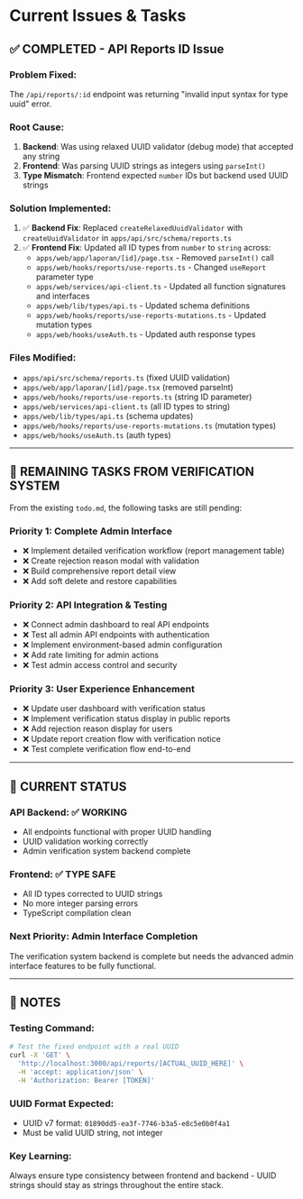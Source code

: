 # Current Issues & Tasks

## ✅ **COMPLETED - API Reports ID Issue**

### **Problem Fixed:**
The `/api/reports/:id` endpoint was returning "invalid input syntax for type uuid" error.

### **Root Cause:**
1. **Backend**: Was using relaxed UUID validator (debug mode) that accepted any string
2. **Frontend**: Was parsing UUID strings as integers using `parseInt()`
3. **Type Mismatch**: Frontend expected `number` IDs but backend used UUID strings

### **Solution Implemented:**
1. ✅ **Backend Fix**: Replaced `createRelaxedUuidValidator` with `createUuidValidator` in `apps/api/src/schema/reports.ts`
2. ✅ **Frontend Fix**: Updated all ID types from `number` to `string` across:
   - `apps/web/app/laporan/[id]/page.tsx` - Removed `parseInt()` call
   - `apps/web/hooks/reports/use-reports.ts` - Changed `useReport` parameter type
   - `apps/web/services/api-client.ts` - Updated all function signatures and interfaces
   - `apps/web/lib/types/api.ts` - Updated schema definitions
   - `apps/web/hooks/reports/use-reports-mutations.ts` - Updated mutation types
   - `apps/web/hooks/useAuth.ts` - Updated auth response types

### **Files Modified:**
- `apps/api/src/schema/reports.ts` (fixed UUID validation)
- `apps/web/app/laporan/[id]/page.tsx` (removed parseInt)
- `apps/web/hooks/reports/use-reports.ts` (string ID parameter)
- `apps/web/services/api-client.ts` (all ID types to string)  
- `apps/web/lib/types/api.ts` (schema updates)
- `apps/web/hooks/reports/use-reports-mutations.ts` (mutation types)
- `apps/web/hooks/useAuth.ts` (auth types)

---

## 🔄 **REMAINING TASKS FROM VERIFICATION SYSTEM**

From the existing `todo.md`, the following tasks are still pending:

### **Priority 1: Complete Admin Interface**
- ❌ Implement detailed verification workflow (report management table)
- ❌ Create rejection reason modal with validation
- ❌ Build comprehensive report detail view
- ❌ Add soft delete and restore capabilities

### **Priority 2: API Integration & Testing**
- ❌ Connect admin dashboard to real API endpoints
- ❌ Test all admin API endpoints with authentication
- ❌ Implement environment-based admin configuration
- ❌ Add rate limiting for admin actions
- ❌ Test admin access control and security

### **Priority 3: User Experience Enhancement**
- ❌ Update user dashboard with verification status
- ❌ Implement verification status display in public reports
- ❌ Add rejection reason display for users
- ❌ Update report creation flow with verification notice
- ❌ Test complete verification flow end-to-end

---

## 🚨 **CURRENT STATUS**

### **API Backend: ✅ WORKING**
- All endpoints functional with proper UUID handling
- UUID validation working correctly
- Admin verification system backend complete

### **Frontend: ✅ TYPE SAFE**
- All ID types corrected to UUID strings
- No more integer parsing errors
- TypeScript compilation clean

### **Next Priority: Admin Interface Completion**
The verification system backend is complete but needs the advanced admin interface features to be fully functional.

---

## 📝 **NOTES**

### **Testing Command:**
```bash
# Test the fixed endpoint with a real UUID
curl -X 'GET' \
  'http://localhost:3000/api/reports/[ACTUAL_UUID_HERE]' \
  -H 'accept: application/json' \
  -H 'Authorization: Bearer [TOKEN]'
```

### **UUID Format Expected:**
- UUID v7 format: `01890dd5-ea3f-7746-b3a5-e8c5e0b0f4a1`
- Must be valid UUID string, not integer

### **Key Learning:**
Always ensure type consistency between frontend and backend - UUID strings should stay as strings throughout the entire stack.